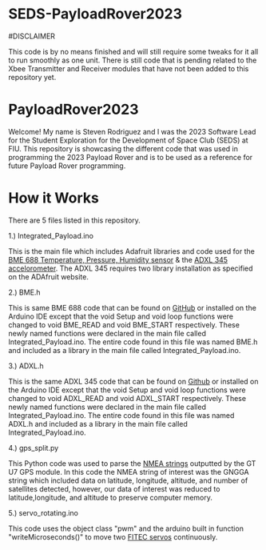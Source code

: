 # SEDS-PayloadRover2023

#DISCLAIMER 

This code is by no means finished and will still require some tweaks for it all to run smoothly as one unit. There is still code that is pending related to the Xbee Transmitter and Receiver modules that have not been added to this repository yet. 

# PayloadRover2023

Welcome! My name is Steven Rodriguez and I was the 2023 Software Lead for the Student Exploration for the Development of Space Club (SEDS) at FIU. This repository is showcasing the different code that was used in programming the 2023 Payload Rover and is to be used as a reference for future Payload Rover programming. 


# How it Works 

There are 5 files listed in this repository. 

1.) Integrated_Payload.ino 

This is the main file which includes Adafruit libraries and code used for the [BME 688 Temperature, Pressure, Humidity sensor](https://learn.adafruit.com/adafruit-bme680-humidity-temperature-barometic-pressure-voc-gas/arduino-wiring-test) & the [ADXL 345 accelorometer](https://learn.adafruit.com/adxl345-digital-accelerometer/programming). The ADXL 345 requires two library installation as specified on the ADAfruit website. 

2.) BME.h 

This is same BME 688 code that can be found on [GitHub](https://github.com/adafruit/Adafruit_BME680) or installed on the Arduino IDE except that the void Setup and void loop functions were changed to void BME_READ and void BME_START respectively. These newly named functions were declared in the main file called Integrated_Payload.ino. The entire code found in this file was named BME.h and included as a library in the main file called Integrated_Payload.ino. 


3.) ADXL.h 

This is the same ADXL 345 code that can be found on [Github](https://github.com/adafruit/Adafruit_Sensor) or installed on the Arduino IDE except that the void Setup and void loop functions were changed to void ADXL_READ and void ADXL_START respectively. These newly named functions were declared in the main file called Integrated_Payload.ino. The entire code found in this file was named ADXL.h and included as a library in the main file called Integrated_Payload.ino. 

4.) gps_split.py

This Python code was used to parse the [NMEA strings](https://navspark.mybigcommerce.com/content/NMEA_Format_v0.1.pdf) outputted by the GT U7 GPS module. In this code the NMEA string of interest was the GNGGA string which included data on latitude, longitude, altitude, and number of satellites detected, however, our data of interest was reduced to latitude,longitude, and altitude to preserve computer memory. 

5.) servo_rotating.ino 

This code uses the object class "pwm" and the arduino built in function "writeMicroseconds()" to move two [FITEC servos](https://www.pololu.com/file/0J1433/FS5106R-specs.pdf) continuously. 

